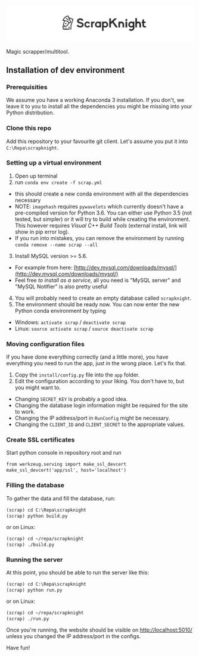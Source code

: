![ScrapKnight logo](app/static/img/logo_github.png)

Magic scrapper/multitool.

## Installation of dev environment

### Prerequisities
We assume you have a working Anaconda 3 installation. If you don't, we leave it to you to install all the dependencies you might be missing into your Python distribution.

### Clone this repo
Add this repository to your favourite git client. Let's assume you put it into `C:\Repa\scrapknight`.

### Setting up a virtual environment

1. Open up terminal
2. run `conda env create -f scrap.yml`
 * this should create a new conda environment with all the dependencies necessary
 * NOTE: `imagehash` requires `pywavelets` which currently doesn't have a pre-compiled version for Python 3.6. You can either use Python 3.5 (not tested, but simpler) or it will try to build while creating the environment. This however requires *Visual C++ Build Tools* (external install, link will show in pip error log).
 * If you run into mistakes, you can remove the environment by running `conda remove --name scrap --all`
3. Install MySQL version >= 5.6.
 * For example from here: [http://dev.mysql.com/downloads/mysql/](http://dev.mysql.com/downloads/mysql/)
 * Feel free *to install as a service*, all you need is "MySQL server" and "MySQL Notifier" is also pretty useful
4. You will probably need to create an empty database called `scrapknight`.
5. The environment should be ready now. You can now enter the new Python conda environment by typing
 * Windows: `activate scrap` / `deactivate scrap`
 * Linux: `source activate scrap` / `source deactivate scrap`

### Moving configuration files
If you have done everything correctly (and a little more), you have everything you need to run the app, just in the wrong place. Let's fix that.

1. Copy the `install/config.py` file into the `app` folder.
2. Edit the configuration according to your liking. You don't have to, but you might want to.
 * Changing `SECRET_KEY` is probably a good idea.
 * Changing the database login information might be required for the site to work.
 * Changing the IP address/port in `RunConfig` might be necessary.
 * Changing the `CLIENT_ID` and `CLIENT_SECRET` to the appropriate values.


### Create SSL certificates
Start python console in repository root and run

    from werkzeug.serving import make_ssl_devcert
    make_ssl_devcert('app/ssl', host='localhost')

### Filling the database
To gather the data and fill the database, run:

    (scrap) cd C:\Repa\scrapknight
    (scrap) python build.py

or on Linux:

    (scrap) cd ~/repa/scrapknight
    (scrap) ./build.py


### Running the server
At this point, you should be able to run the server like this:

    (scrap) cd C:\Repa\scrapknight
    (scrap) python run.py

or on Linux:

    (scrap) cd ~/repa/scrapknight
    (scrap) ./run.py

Once you're running, the website should be visible on [http://localhost:5010/](http://localhost:5010/) unless you changed the IP address/port in the configs.

Have fun!
